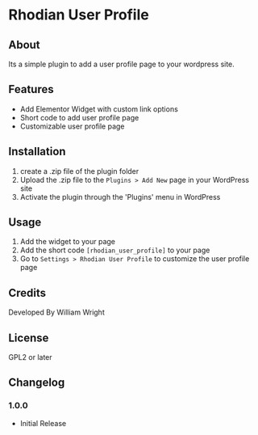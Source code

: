 # Rhodian User Profile
## About
Its a simple plugin to add a user profile page to your wordpress site. 
## Features
* Add Elementor Widget with custom link options
* Short code to add user profile page
* Customizable user profile page
## Installation
1. create a .zip file of the plugin folder
2. Upload the .zip file to the `Plugins > Add New` page in your WordPress site
3. Activate the plugin through the 'Plugins' menu in WordPress
## Usage
1. Add the widget to your page
2. Add the short code `[rhodian_user_profile]` to your page
3. Go to `Settings > Rhodian User Profile` to customize the user profile page
## Credits
Developed By William Wright
## License
GPL2 or later
## Changelog
### 1.0.0
* Initial Release
